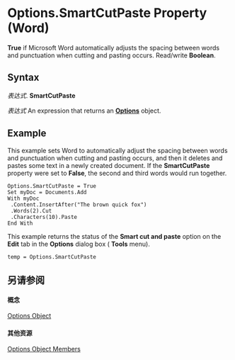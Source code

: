 
# Options.SmartCutPaste Property (Word)

 **True** if Microsoft Word automatically adjusts the spacing between words and punctuation when cutting and pasting occurs. Read/write **Boolean**.


## Syntax

 _表达式_. **SmartCutPaste**

 _表达式_ An expression that returns an **[Options](873b7b99-3fe1-fd89-9ece-a9355cb827dc.md)** object.


## Example

This example sets Word to automatically adjust the spacing between words and punctuation when cutting and pasting occurs, and then it deletes and pastes some text in a newly created document. If the  **SmartCutPaste** property were set to **False**, the second and third words would run together.


```
Options.SmartCutPaste = True 
Set myDoc = Documents.Add 
With myDoc 
 .Content.InsertAfter("The brown quick fox") 
 .Words(2).Cut 
 .Characters(10).Paste 
End With
```

This example returns the status of the  **Smart cut and paste** option on the **Edit** tab in the **Options** dialog box ( **Tools** menu).




```
temp = Options.SmartCutPaste
```


## 另请参阅


#### 概念


[Options Object](873b7b99-3fe1-fd89-9ece-a9355cb827dc.md)
#### 其他资源


[Options Object Members](http://msdn.microsoft.com/library/76cd9dfe-6bbb-4c3d-0bfc-79a62bedd15e%28Office.15%29.aspx)